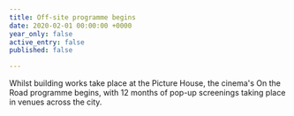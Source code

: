 ```yaml
---
title: Off-site programme begins
date: 2020-02-01 00:00:00 +0000
year_only: false
active_entry: false
published: false

---
```

Whilst building works take place at the Picture House, the cinema's On the Road programme begins, with 12 months of pop-up screenings taking place in venues across the city.